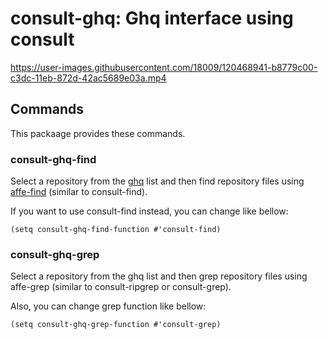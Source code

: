 # consult-ghq: Ghq interface using consult

https://user-images.githubusercontent.com/18009/120468941-b8779c00-c3dc-11eb-872d-42ac5689e03a.mp4

## Commands

This packaage provides these commands.

### consult-ghq-find

Select a repository from the [ghq](https://github.com/x-motemen/ghq) list and then find repository files using [affe-find](https://github.com/minad/affe) (similar to consult-find).

If you want to use consult-find instead, you can change like bellow:

```elisp
(setq consult-ghq-find-function #'consult-find)
```

### consult-ghq-grep

Select a repository from the ghq list and then grep repository files using affe-grep (similar to consult-ripgrep or consult-grep).

Also, you can change grep function like bellow:

```elisp
(setq consult-ghq-grep-function #'consult-grep)
```
